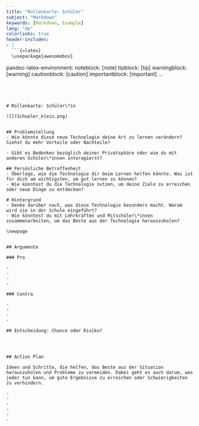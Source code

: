 ```yaml
---
title: "Rollenkarte: Schüler"
subject: "Markdown"
keywords: [Markdown, Example]
lang: "de"
colorlinks: true
header-includes:
- |
  ```{=latex}
  \usepackage{awesomebox}
  ```
pandoc-latex-environment:
  noteblock: [note]
  tipblock: [tip]
  warningblock: [warning]
  cautionblock: [caution]
  importantblock: [important]
...
```




# Rollenkarte: Schüler\*in

![](Schueler_klein.png)


## Problemstellung
- Wie könnte diese neue Technologie deine Art zu lernen verändern? Siehst du mehr Vorteile oder Nachteile?

- Gibt es Bedenken bezüglich deiner Privatsphäre oder wie du mit anderen Schüler\*innen interagierst?

## Persönliche Betroffenheit
- Überlege, wie die Technologie dir beim Lernen helfen könnte. Was ist für dich am wichtigsten, um gut lernen zu können?
- Wie könntest du die Technologie nutzen, um deine Ziele zu erreichen oder neue Dinge zu entdecken?

# Hintergrund
- Denke darüber nach, was diese Technologie besonders macht. Warum wird sie in der Schule eingeführt?
- Wie könntest du mit Lehrkräften und Mitschüler\*innen zusammenarbeiten, um das Beste aus der Technologie herauszuholen?

\newpage


## Argumente

### Pro

- 
- 
- 
- 

### Contra

- 
- 
- 
- 

## Entscheidung: Chance oder Risiko?




## Action Plan

Ideen und Schritte, die helfen, das Beste aus der Situation herauszuholen und Probleme zu vermeiden. Dabei geht es auch darum, was jeder tun kann, um gute Ergebnisse zu erreichen oder Schwierigkeiten zu verhindern.

- 
- 
- 
- 
- 
- 
